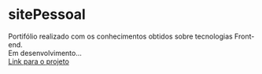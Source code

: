 # sitePessoal
 Portifólio realizado com os conhecimentos obtidos sobre tecnologias Front-end.<br>
 Em desenvolvimento...<br>
 <a href="https://geilsofaria.github.io/sitePessoal/">Link para o projeto</a>
